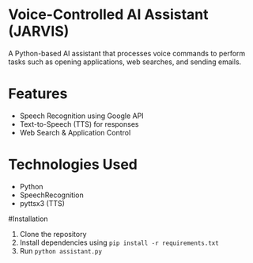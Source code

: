 # Voice-Controlled AI Assistant  (JARVIS)

A Python-based AI assistant that processes voice commands to perform tasks such as opening applications, web searches, and sending emails.  

# Features  
- Speech Recognition using Google API  
- Text-to-Speech (TTS) for responses  
- Web Search & Application Control  

# Technologies Used  
- Python  
- SpeechRecognition  
- pyttsx3 (TTS)  


#Installation  
1. Clone the repository  
2. Install dependencies using `pip install -r requirements.txt`  
3. Run `python assistant.py`  
